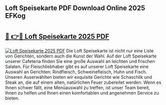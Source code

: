 ## Loft Speisekarte PDF Download Online 2025 EFKog

# <h2><a href="http://gcdlbc3.nevu.top/?p=Loft+Speisekarte">🔗 👉🔴 Loft Speisekarte 2025 PDF</a></h2>

[![Loft Speisekarte 2025 PDF](https://i.imgur.com/dBaPXMq.png)](http://gcdlbc3.nevu.top/?p=Loft+Speisekarte)
Die Loft Speisekarte ist nicht nur eine Liste von Gerichten, sondern auch die Kunst der Wahl. Auf der Loft Speisekarte unserer Cafeteria finden Sie eine große Auswahl an leichten und frischen Salaten. Für Fleischliebhaber gibt es auf unserer Loft Speisekarte eine Auswahl an Gerichten: Rindfleisch, Schweinefleisch, Huhn und Fisch. Unseren Auserwählten bieten wir exquisite Gerichte wie Schaschlik und Steak an, die auf einem alten, natürlichen Feuer zubereitet werden. Wenn es Ihnen schwer fällt, eine Menüauswahl zu treffen, ist unser Team bereit, Ihnen zu helfen und Ihnen einen komfortablen und angenehmen Service zu bieten.
